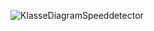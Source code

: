 ![KlasseDiagramSpeeddetector](https://github.com/user-attachments/assets/a91171f4-8c23-4696-ba26-25ad19cb3e0d)
